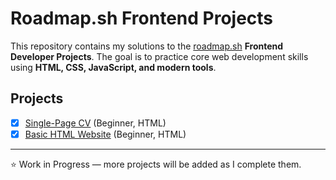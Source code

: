 # Roadmap.sh Frontend Projects

This repository contains my solutions to the [roadmap.sh](https://roadmap.sh/frontend) **Frontend Developer Projects**. The goal is to practice core web development skills using **HTML, CSS, JavaScript, and modern tools**.

## Projects
- [x] [Single-Page CV](./projects/01-single-page-cv) (Beginner, HTML)
- [x] [Basic HTML Website](./projects/02-basic-html-website) (Beginner, HTML)
<!-- - [ ] Personal Portfolio
- [ ] Changelog Component
- [ ] Testimonial Cards
- [ ] Datepicker UI
- [ ] Accessible Form UI
- [ ] Image Grid Layout
- [ ] Tooltip UI
- [ ] Tabs
- [ ] Cookie Consent
- [ ] Restricted Textarea
- [ ] Accordion
- [ ] Age Calculator
- [ ] Flash Cards -->

---

⭐️ Work in Progress — more projects will be added as I complete them.
